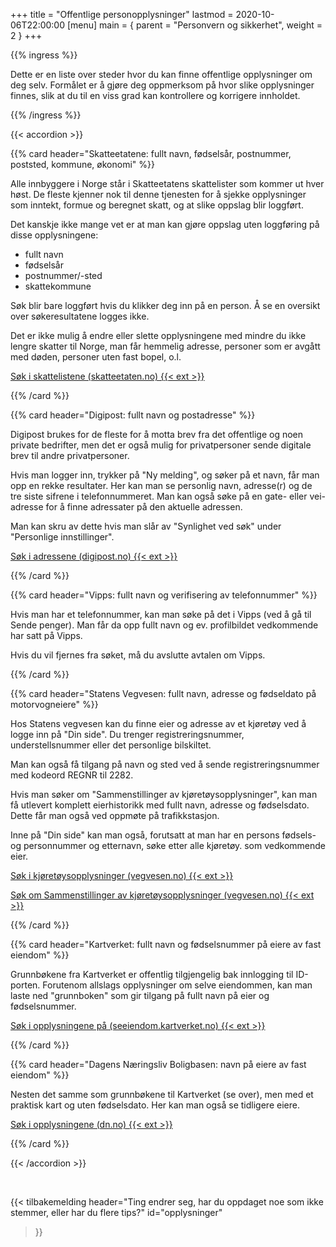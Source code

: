 +++
title = "Offentlige personopplysninger"
lastmod = 2020-10-06T22:00:00
[menu]
main = { parent = "Personvern og sikkerhet", weight = 2 }
+++

{{% ingress %}}

Dette er en liste over steder hvor du kan finne offentlige opplysninger om deg selv. Formålet er å
gjøre deg oppmerksom på hvor slike opplysninger finnes, slik at du til en viss grad kan kontrollere
og korrigere innholdet.

{{% /ingress %}}

{{< accordion >}}

{{% card header="Skatteetatene: fullt navn, fødselsår, postnummer, poststed, kommune, økonomi" %}}

Alle innbyggere i Norge står i Skatteetatens skattelister som kommer ut hver høst. De
fleste kjenner nok
til denne tjenesten for å sjekke opplysninger som inntekt, formue og beregnet skatt, og at slike oppslag
blir loggført.

Det kanskje ikke mange vet er at man kan gjøre oppslag uten loggføring på disse opplysningene:

- fullt navn
- fødselsår
- postnummer/-sted
- skattekommune

Søk blir bare loggført hvis du klikker deg inn på en person. Å se en oversikt over søkeresultatene
logges ikke.

Det er ikke mulig å endre eller slette opplysningene med mindre du ikke lengre skatter til Norge,
man får hemmelig adresse, personer som er avgått med døden, personer uten fast bopel, o.l.

[Søk i skattelistene (skatteetaten.no) {{< ext >}}
](https://www.skatteetaten.no/person/skatt/skatteoppgjor/skattelistene/)

{{% /card %}}

{{% card header="Digipost: fullt navn og postadresse" %}}

Digipost brukes for de fleste for å motta brev fra det offentlige og noen private bedrifter, men
det er også mulig for privatpersoner sende digitale brev til andre privatpersoner.

Hvis man logger inn, trykker på "Ny melding", og søker på et navn, får man opp en rekke resultater.
Her kan man se personlig navn, adresse(r) og de tre siste sifrene i telefonnummeret. Man kan også
søke på en gate- eller vei- adresse for å finne adressater på den aktuelle adressen.

Man kan skru av dette hvis man slår av "Synlighet ved søk" under
"Personlige innstillinger".

[Søk i adressene (digipost.no) {{< ext >}}
](https://www.digipost.no/)

{{% /card %}}

{{% card header="Vipps: fullt navn og verifisering av telefonnummer" %}}

Hvis man har et telefonnummer, kan man søke på det i Vipps (ved å gå til Sende penger). Man får da
opp fullt navn og ev. profilbildet vedkommende har satt på Vipps.

Hvis du vil fjernes fra søket, må du avslutte avtalen om Vipps.

{{% /card %}}

{{% card header="Statens Vegvesen: fullt navn, adresse og fødseldato på motorvogneiere" %}}

Hos Statens vegvesen kan du finne eier og adresse av et kjøretøy ved å logge inn på "Din side". Du
trenger registreringsnummer, understellsnummer eller det personlige bilskiltet.

Man kan også få tilgang på navn og sted ved å sende registreringsnummer med kodeord REGNR til 2282.

Hvis man søker om "Sammenstillinger av kjøretøysopplysninger",
kan man få utlevert komplett eierhistorikk med fullt navn,
adresse og fødselsdato. Dette får man også ved oppmøte på trafikkstasjon.

Inne på "Din side" kan man også, forutsatt at man har en persons fødsels- og personnummer og
etternavn, søke etter alle kjøretøy. som vedkommende eier.

[Søk i kjøretøysopplysninger (vegvesen.no)
{{< ext >}}](https://www.vegvesen.no/kjoretoy/Kjop+og+salg/Kjøretøyopplysninger/finn-kjoretoyets-eier)

[Søk om Sammenstillinger av kjøretøysopplysninger (vegvesen.no) {{< ext >}}
](https://www.vegvesen.no/kjoretoy/kjop-og-salg/kjoretoyopplysninger/sammenstillinger-av-kjoretoyopplysninger/)

{{% /card %}}

{{% card header="Kartverket: fullt navn og fødselsnummer på eiere av fast eiendom" %}}

Grunnbøkene fra Kartverket er offentlig tilgjengelig bak innlogging til ID-porten. Forutenom
allslags opplysninger om selve eiendommen, kan man laste ned "grunnboken" som gir tilgang på fullt
navn på eier og fødselsnummer.

[Søk i opplysningene på (seeiendom.kartverket.no) {{< ext >}}
](https://seeiendom.kartverket.no)

{{% /card %}}

{{% card header="Dagens Næringsliv Boligbasen: navn på eiere av fast eiendom" %}}

Nesten det samme som grunnbøkene til Kartverket (se over), men med et praktisk kart og uten
fødselsdato. Her kan man også se tidligere eiere.

[Søk i opplysningene (dn.no) {{< ext >}}](https://www.dn.no/boligpriser)

{{% /card %}}

{{< /accordion >}}

<br>

{{< tilbakemelding
header="Ting endrer seg, har du oppdaget noe som ikke stemmer, eller har du flere tips?"
id="opplysninger"
>}}
